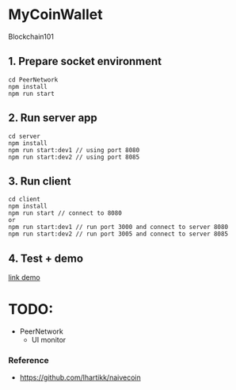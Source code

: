 # MyCoinWallet
Blockchain101

## 1. Prepare socket environment
```
cd PeerNetwork
npm install
npm run start
```

## 2. Run server app
```
cd server
npm install
npm run start:dev1 // using port 8080
npm run start:dev2 // using port 8085
```

## 3. Run client
```
cd client
npm install
npm run start // connect to 8080
or
npm run start:dev1 // run port 3000 and connect to server 8080
npm run start:dev2 // run port 3005 and connect to server 8085
```

## 4. Test + demo
[link demo](https://youtu.be/wD6XiS1Lw50)


# TODO:
- PeerNetwork
    - UI monitor

### Reference
- https://github.com/lhartikk/naivecoin
